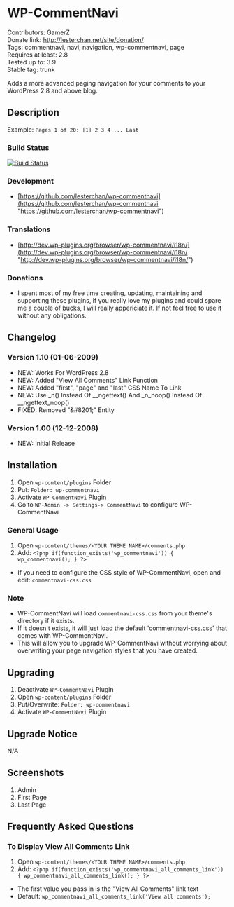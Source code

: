 # WP-CommentNavi
Contributors: GamerZ  
Donate link: http://lesterchan.net/site/donation/  
Tags: commentnavi, navi, navigation, wp-commentnavi, page  
Requires at least: 2.8  
Tested up to: 3.9  
Stable tag: trunk  

Adds a more advanced paging navigation for your comments to your WordPress 2.8 and above blog.

## Description
Example: `Pages 1 of 20: [1] 2 3 4 ... Last`

### Build Status
[![Build Status](https://travis-ci.org/lesterchan/wp-commentnavi.svg?branch=master)](https://travis-ci.org/lesterchan/wp-commentnavi)

### Development
* [https://github.com/lesterchan/wp-commentnavi](https://github.com/lesterchan/wp-commentnavi "https://github.com/lesterchan/wp-commentnavi")

### Translations
* [http://dev.wp-plugins.org/browser/wp-commentnavi/i18n/](http://dev.wp-plugins.org/browser/wp-commentnavi/i18n/ "http://dev.wp-plugins.org/browser/wp-commentnavi/i18n/")

### Donations
* I spent most of my free time creating, updating, maintaining and supporting these plugins, if you really love my plugins and could spare me a couple of bucks, I will really appericiate it. If not feel free to use it without any obligations.

## Changelog

### Version 1.10 (01-06-2009)
* NEW: Works For WordPress 2.8
* NEW: Added "View All Comments" Link Function
* NEW: Added "first", "page" and "last" CSS Name To Link
* NEW: Use _n() Instead Of __ngettext() And _n_noop() Instead Of __ngettext_noop()
* FIXED: Removed "&amp;#8201;" Entity

### Version 1.00 (12-12-2008)
* NEW: Initial Release

## Installation

1. Open `wp-content/plugins` Folder
2. Put: `Folder: wp-commentnavi`
3. Activate `WP-CommentNavi` Plugin
4. Go to `WP-Admin -> Settings-> CommentNavi` to configure WP-CommentNavi

### General Usage
1. Open `wp-content/themes/<YOUR THEME NAME>/comments.php`
2. Add:
`<?php if(function_exists('wp_commentnavi')) { wp_commentnavi(); } ?>`
* If you need to configure the CSS style of WP-CommentNavi, open and edit: `commentnavi-css.css`

### Note
* WP-CommentNavi will load `commentnavi-css.css` from your theme's directory if it exists.
 * If it doesn't exists, it will just load the default 'commentnavi-css.css' that comes with WP-CommentNavi.
 * This will allow you to upgrade WP-CommentNavi without worrying about overwriting your page navigation styles that you have created.

## Upgrading

1. Deactivate `WP-CommentNavi` Plugin
2. Open `wp-content/plugins` Folder
3. Put/Overwrite: `Folder: wp-commentnavi`
4. Activate `WP-CommentNavi` Plugin

## Upgrade Notice

N/A

## Screenshots

1. Admin
2. First Page
3. Last Page

## Frequently Asked Questions

### To Display View All Comments Link
1. Open `wp-content/themes/<YOUR THEME NAME>/comments.php`
2. Add:
`<?php if(function_exists('wp_commentnavi_all_comments_link')) { wp_commentnavi_all_comments_link(); } ?>`
* The first value you pass in is the "View All Comments" link text
* Default: `wp_commentnavi_all_comments_link('View all comments');`
